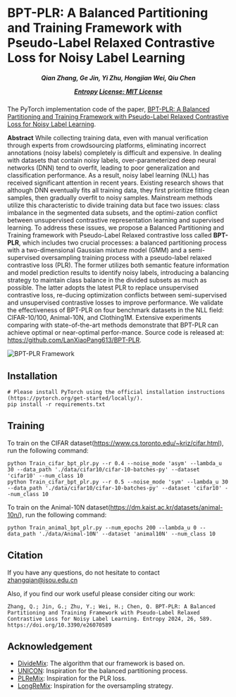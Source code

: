 # BPT-PLR: A Balanced Partitioning and Training Framework with Pseudo-Label Relaxed Contrastive Loss for Noisy Label Learning

<h5 align="center">

*Qian Zhang, Ge Jin, Yi Zhu, Hongjian Wei, Qiu Chen*

[Entropy](https://doi.org/10.3390/e26070589)
[License: MIT License](https://github.com/LanXiaoPang613/BPT-PLR/blob/main/LICENSE)

</h5>

The PyTorch implementation code of the paper, [BPT-PLR: A Balanced Partitioning and Training Framework with Pseudo-Label Relaxed Contrastive Loss for Noisy Label Learning](https://doi.org/10.3390/e26070589).

**Abstract**
While collecting training data, even with manual verification through experts from crowdsourcing platforms, eliminating incorrect annotations (noisy labels) completely is difficult and expensive. In dealing with datasets that contain noisy labels, over-parameterized deep neural networks (DNN) tend to overfit, leading to poor generalization and classification performance. As a result, noisy label learning (NLL) has received significant attention in recent years. Existing research shows that although DNN eventually fits all training data, they first prioritize fitting clean samples, then gradually overfit to noisy samples. Mainstream methods utilize this characteristic to divide training data but face two issues: class imbalance in the segmented data subsets, and the optimi-zation conflict between unsupervised contrastive representation learning and supervised learning. To address these issues, we propose a Balanced Partitioning and Training framework with Pseudo-Label Relaxed contrastive loss called **BPT-PLR**, which includes two crucial processes: a balanced partitioning process with a two-dimensional Gaussian mixture model (GMM) and a semi-supervised oversampling training process with a pseudo-label relaxed contrastive loss (PLR). The former utilizes both semantic feature information and model prediction results to identify noisy labels, introducing a balancing strategy to maintain class balance in the divided subsets as much as possible. The latter adopts the latest PLR to replace unsupervised contrastive loss, re-ducing optimization conflicts between semi-supervised and unsupervised contrastive losses to improve performance. We validate the effectiveness of BPT-PLR on four benchmark datasets in the NLL field: CIFAR-10/100, Animal-10N, and Clothing1M. Extensive experiments comparing with state-of-the-art methods demonstrate that BPT-PLR can achieve optimal or near-optimal perfor-mance. Source code is released at: https://github.com/LanXiaoPang613/BPT-PLR.

![BPT-PLR Framework](./framework.tiff)

[//]: # (<img src="./framework.tiff" alt="BPT-PLR Framework" style="margin-left: 10px; margin-right: 50px;"/>)

## Installation

```shell
# Please install PyTorch using the official installation instructions (https://pytorch.org/get-started/locally/).
pip install -r requirements.txt
```

## Training

To train on the CIFAR dataset(https://www.cs.toronto.edu/~kriz/cifar.html), run the following command:

```shell
python Train_cifar_bpt_plr.py --r 0.4 --noise_mode 'asym' --lambda_u 30 --data_path './data/cifar10/cifar-10-batches-py' --dataset 'cifar10' --num_class 10
python Train_cifar_bpt_plr.py --r 0.5 --noise_mode 'sym' --lambda_u 30 --data_path './data/cifar10/cifar-10-batches-py' --dataset 'cifar10' --num_class 10
```

To train on the Animal-10N dataset(https://dm.kaist.ac.kr/datasets/animal-10n/), run the following command:

```shell
python Train_animal_bpt_plr.py --num_epochs 200 --lambda_u 0 --data_path './data/Animal-10N' --dataset 'animal10N' --num_class 10
```


## Citation

If you have any questions, do not hesitate to contact zhangqian@jsou.edu.cn

Also, if you find our work useful please consider citing our work:

```APA
Zhang, Q.; Jin, G.; Zhu, Y.; Wei, H.; Chen, Q. BPT-PLR: A Balanced Partitioning and Training Framework with Pseudo-Label Relaxed Contrastive Loss for Noisy Label Learning. Entropy 2024, 26, 589. https://doi.org/10.3390/e26070589
```

## Acknowledgement

* [DivideMix](https://github.com/LiJunnan1992/DivideMix): The algorithm that our framework is based on.
* [UNICON](https://github.com/nazmul-karim170/UNICON-Noisy-Label): Inspiration for the balanced partitioning process.
* [PLReMix](https://github.com/lxysl/PLReMix): Inspiration for the PLR loss.
* [LongReMix](https://github.com/filipe-research/LongReMix): Inspiration for the oversampling strategy.
